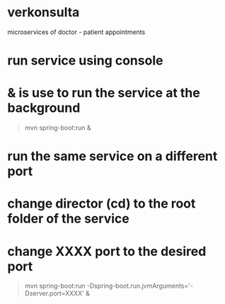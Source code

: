 # verkonsulta
microservices of doctor - patient appointments

# run service using console
# & is use to run the service at the background
> mvn spring-boot:run &

# run the same service on a different port
# change director (cd) to the root folder of the service
# change XXXX port to the desired port
> mvn spring-boot:run -Dspring-boot.run.jvmArguments='-Dserver.port=XXXX' &
